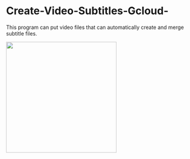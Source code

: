 # Create-Video-Subtitles-Gcloud-

This program can put video files that can automatically create and merge subtitle files.

<img src="https://user-images.githubusercontent.com/67528774/223775240-eb987842-f534-4a01-98f2-cb609cdfee8c.png" width="300" align="center"/>
